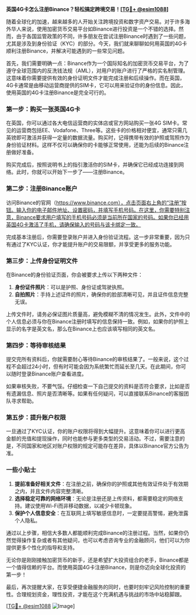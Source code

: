**英国4G卡怎么注册Binance？轻松搞定跨境交易！[[TG💪+ @esim1088](https://t.me/s/esim1088)]**

随着全球化的加速，越来越多的人开始关注跨境投资和数字资产交易。对于许多海外华人来说，使用加密货币交易平台如Binance进行投资是一个不错的选择。然而，由于各国监管政策的不同，许多朋友在尝试注册Binance时遇到了一些问题，尤其是涉及到身份验证（KYC）的部分。今天，我们就来聊聊如何用英国的4G卡顺利注册Binance，并解决可能遇到的一些常见问题。

首先，我们需要明确一点：Binance作为一个国际知名的加密货币交易平台，为了遵守全球范围内的反洗钱法规（AML），对用户的账户进行了严格的实名制管理。这意味着你需要提供有效的身份证明文件才能完成注册和后续操作。而在英国，4G卡通常是由移动运营商提供的SIM卡，它可以用来验证你的身份信息。因此，使用英国的4G卡注册Binance是完全可行的。

### **第一步：购买一张英国4G卡**

在英国，你可以通过各大电信运营商的实体店或官方网站购买一张4G SIM卡。常见的运营商包括EE、Vodafone、Three等。这些卡的价格相对便宜，通常只需几英镑即可激活并获得一定量的数据流量。购买时，记得携带有效的护照或驾照作为身份验证材料。这样不仅可以确保你的卡能够正常使用，还能为后续的Binance注册做好准备。

购买完成后，按照说明书上的指引激活你的SIM卡，并确保它已经成功连接到网络。此时，你就可以开始下一步了——注册Binance。

### **第二步：注册Binance账户**

访问Binance的官网（https://www.binance.com），点击页面右上角的“注册”按钮。输入你的电子邮件地址、设置密码，并填写手机号码。在这里，你需要特别注意，Binance要求用户填写的手机号码必须是当前所在国家的号码。如果你已经用英国4G卡激活了手机，请确保输入的号码与该卡绑定一致。

完成基本注册后，你需要登录账户并进入身份验证流程。这一步非常重要，因为只有通过了KYC认证，你才能提升账户的交易限额，并享受更多的服务功能。

### **第三步：上传身份证明文件**

在Binance的身份验证页面，你会被要求上传以下两种文件：

1. **身份证件照片**：可以是护照、身份证或驾驶执照。
2. **自拍照片**：手持上述证件的照片，确保你的脸部清晰可见，并且证件信息完整无误。

上传文件时，请务必保证图片质量高，避免模糊不清的情况发生。此外，文件中的个人信息必须与你在Binance注册时填写的信息保持一致。例如，如果你的护照上显示的名字是英文名，那么在Binance上也应该填写相同的英文名。

### **第四步：等待审核结果**

提交完所有资料后，你就需要耐心等待Binance的审核结果了。一般来说，这个过程不会超过24小时，但有时可能会因为系统繁忙而延长至几天。在此期间，你可以随时登录Binance账户查看进度。

如果审核失败，不要气馁。仔细检查一下自己提交的资料是否符合要求，比如是否有遗漏信息、照片是否清晰等。如果有任何疑问，可以直接联系Binance的客服团队寻求帮助。

### **第五步：提升账户权限**

一旦通过了KYC认证，你的账户权限将得到大幅提升。这意味着你可以进行更高金额的充值和提现操作，同时也能参与更多类型的交易活动。不过，需要注意的是，不同国家和地区对账户权限的规定可能存在差异，具体以Binance官方公告为准。

### **一些小贴士**

1. **提前准备好相关文件**：在注册之前，确保你的护照或其他有效证件处于有效期之内，并且文件内容完整清晰。
2. **选择稳定可靠的网络环境**：无论是注册还是上传资料，都需要稳定的网络支持。建议使用Wi-Fi而非移动数据，以减少卡顿现象。
3. **保护个人信息安全**：在互联网上填写敏感信息时，一定要提高警惕，避免泄露个人隐私。

通过以上步骤，相信大多数人都能顺利完成Binance的注册过程。当然，如果你仍然觉得操作复杂或者有其他疑问，也可以考虑咨询专业的金融顾问，他们可以为你提供更多个性化的指导和支持。

无论你是刚刚接触加密货币的新手，还是希望扩大投资组合的老手，Binance都是一个值得信赖的平台。而使用英国4G卡注册Binance，则是你迈向全球化投资的第一步！

最后，再次提醒大家，在享受便捷金融服务的同时，也要时刻牢记风险控制的重要性。合理规划资金，理性投资，才能在这个充满机遇与挑战的市场中站稳脚跟。

[[TG💪+ @esim1088](https://t.me/s/esim1088) ![Image](https://i.postimg.cc/4NQfJmqS/Snipaste-2025-05-13-00-14-12.png)]